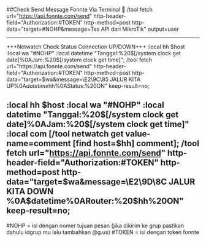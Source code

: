 
##Check Send Message Fonnte Via Terminal :speech_balloon:
/tool fetch url="https://api.fonnte.com/send" http-header-field="Authorization:#TOKEN" http-method=post http-data="target=#NOHP&message=Tes API dari MikroTik" output=user


------------------------------------------------------------------------------------------------------------------------------------------------------------------------------------------------------------------------------
+++Netwatch Check Status Connection UP/DOWN+++
:local hh $host
:local wa "#NOHP"
:local datetime "Tanggal:%20$[/system clock get date]%0AJam:%20$[/system clock get time]";
/tool fetch url="https://api.fonnte.com/send" http-header-field="Authorization:#TOKEN" http-method=post http-data="target=$wa&message=\E2\9C\85 JALUR KITA UP%0A$datetime%0AServer:%20$hh%0AStatus:%20ON" keep-result=no;

:local hh $host
:local wa "#NOHP"
:local datetime "Tanggal:%20$[/system clock get date]%0AJam:%20$[/system clock get time]"
:local com [/tool netwatch get value-name=comment [find host=$hh] comment];
/tool fetch url="https://api.fonnte.com/send" http-header-field="Authorization:#TOKEN" http-method=post http-data="target=$wa&message=\E2\9D\8C JALUR KITA DOWN %0A$datetime%0ARouter:%20$hh%20ON" keep-result=no;
------------------------------------------------------------------------------------------------------------------------------------------------------------------------------------------------------------------------------



#NOHP = isi dengan nomer tujuan pesan (jika dikirim ke grup pastikan dahulu idgrup mu lalu tambahkan @g.us)
#TOKEN = isi dengan token fonnte
